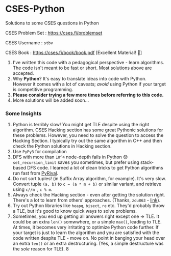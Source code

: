 # CSES-Python
Solutions to some CSES questions in Python

CSES Problem Set : https://cses.fi/problemset

CSES Username : `stbv`

CSES Book : https://cses.fi/book/book.pdf [Excellent Material! :pray:]


1. I've written this code with a pedagogical perspective - learn algorithms. The code isn't meant to be fast or short. Most solutions above are accepted. 
2. Why **Python**? It's easy to translate ideas into code with Python. However it comes with a lot of caveats; *avoid* using Python if your target is competitive programming. 
3.  **Please consider trying a few more times before referring to this code.**
4.  More solutions will be added soon... 

### Some Insights
1. Python is terribly slow! You might get TLE despite using the right algorithm. CSES Hacking section has some great Pythonic solutions for these problems. However, you need to solve the question to access the Hacking Section. I typically try out the same algorithm in C++ and then check the Python solutions in Hacking section.
2. Use `PyPy3` for compilation
3. DFS with more than `10^4` node-depth fails in Python :sweat: `set_recursion_limit` saves you sometimes, but prefer using stack-based DFS code. I learned a lot of clean tricks to get Python algorithms run fast from [PyRival](https://github.com/cheran-senthil/PyRival). 
4. Do not sort tuples! (in Suffix Array algorithm, for example). It's very slow. Convert tuple `(a, b)` to `c = (a * m + b)` or similar variant, and retrieve using `c//m `, `c % m`. 
5. Always check the Hacking section - even after getting the solution right. There's a lot to learn from others' approaches. (Thanks, `zdu863` - [link](https://stackoverflow.com/questions/63329220/i-tried-solving-traffic-lights-problem-in-the-cses-problem-set-my-approach-seem/65035468#65035468)). 
6. Try out Python libraries like `heapq`, `bisect`, `re` etc. They'd probably throw a TLE, but it's good to know quick ways to solve problems. 
7. Sometimes, you end up getting all answers right except one => TLE. It could be an extra `len()` somwwhere, or a simple `max()`, leading to TLE. At times, it becomes very irritating to optimize Python code further. If your target is just to learn the algorithm and you are satisfied with the code written despite TLE - move on. No point in banging your head over an extra `len()` or an extra destructuring. (Yes, a simple destructure was the *sole* reason for TLE). 
8

